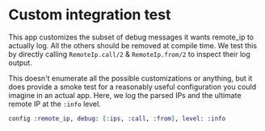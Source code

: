 # Custom integration test

This app customizes the subset of debug messages it wants remote\_ip to actually log. All the others should be removed at compile time. We test this by directly calling `RemoteIp.call/2` & `RemoteIp.from/2` to inspect their log output.

This doesn't enumerate all the possible customizations or anything, but it does provide a smoke test for a reasonably useful configuration you could imagine in an actual app. Here, we log the parsed IPs and the ultimate remote IP at the `:info` level.

```elixir
config :remote_ip, debug: [:ips, :call, :from], level: :info
```
